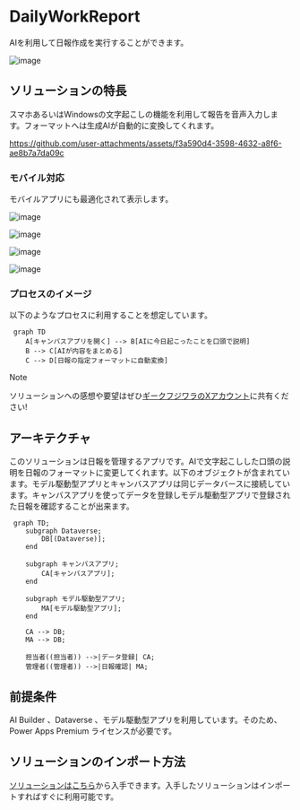 # DailyWorkReport
AIを利用して日報作成を実行することができます。

![image](https://github.com/user-attachments/assets/0c38c7a6-4264-4f9f-bd70-37fa0e92e279)


## ソリューションの特長
スマホあるいはWindowsの文字起こしの機能を利用して報告を音声入力します。フォーマットへは生成AIが自動的に変換してくれます。

https://github.com/user-attachments/assets/f3a590d4-3598-4632-a8f6-ae8b7a7da09c

### モバイル対応
モバイルアプリにも最適化されて表示します。

![image](https://github.com/user-attachments/assets/ca324fc2-24e6-4c76-8bcc-395690776e86)

![image](https://github.com/user-attachments/assets/605b586e-d3a2-4174-9e5d-52a838dac8b7)

![image](https://github.com/user-attachments/assets/a28bc13f-24d3-4e97-8ca6-230ef6525908)

![image](https://github.com/user-attachments/assets/03c6c6e0-cdc9-4789-9b92-04420825cea2)


### プロセスのイメージ
以下のようなプロセスに利用することを想定しています。

```mermaid
 graph TD
    A[キャンバスアプリを開く] --> B[AIに今日起こったことを口頭で説明]
    B --> C[AIが内容をまとめる]
    C --> D[日報の指定フォーマットに自動変換] 
```

> [!Note]
> ソリューションへの感想や要望はぜひ[ギークフジワラのXアカウント](https://x.com/geekfujiwara/status/1899917141153108344)に共有ください!

## アーキテクチャ
このソリューションは日報を管理するアプリです。AIで文字起こしした口頭の説明を日報のフォーマットに変更してくれます。以下のオブジェクトが含まれています。モデル駆動型アプリとキャンバスアプリは同じデータバースに接続しています。キャンバスアプリを使ってデータを登録しモデル駆動型アプリで登録された日報を確認することが出来ます。

```mermaid
 graph TD;
    subgraph Dataverse;
        DB[(Dataverse)];
    end

    subgraph キャンバスアプリ;
        CA[キャンバスアプリ];
    end

    subgraph モデル駆動型アプリ;
        MA[モデル駆動型アプリ];
    end

    CA --> DB;
    MA --> DB;

    担当者((担当者)) -->|データ登録| CA;
    管理者((管理者)) -->|日報確認| MA;
```

## 前提条件
AI Builder 、Dataverse 、モデル駆動型アプリを利用しています。そのため、Power Apps Premium ライセンスが必要です。

## ソリューションのインポート方法
[ソリューションはこちら](https://github.com/geekfujiwara/DailyWorkReport/releases/tag/DailyWorkReport)から入手できます。入手したソリューションはインポートすればすぐに利用可能です。
